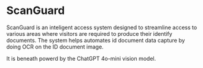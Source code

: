 # ScanGuard
ScanGuard is an inteligent access system designed to streamline access to various areas where visitors are required to produce their identify documents. The system helps automates id document data capture by doing OCR on the ID document image. 

It is beneath powerd by the ChatGPT 4o-mini vision model.